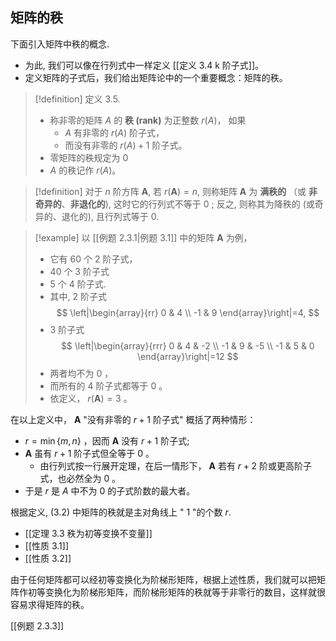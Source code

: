 ## 矩阵的秩
下面引入矩阵中秩的概念. 
- 为此, 我们可以像在行列式中一样定义 [[定义 3.4 k 阶子式]]。
- 定义矩阵的子式后，我们给出矩阵论中的一个重要概念：矩阵的秩。

> [!definition] 定义 3.5. 
> - 称非零的矩阵 $A$ 的 **秩 (rank)** 为正整数 $r(A)$， 如果 
> 	- $A$ 有非零的 $r(A)$ 阶子式，
> 	- 而没有非零的 $r(A) + 1$ 阶子式。
> - 零矩阵的秩规定为 0
> - $A$ 的秩记作  $r(A)$。

> [!definition]
> 对于 $n$ 阶方阵 $\boldsymbol{A}$, 若 $r(\boldsymbol{A})=n$, 则称矩阵 $\boldsymbol{A}$ 为 **满秩的** （或 **非奇异的**、**非退化的**), 这时它的行列式不等于 0 ; 
> 反之, 则称其为降秩的 (或奇异的、退化的), 且行列式等于 0.

> [!example] 
> 以 [[例题 2.3.1|例题 3.1]] 中的矩阵 $\boldsymbol{A}$ 为例，
> - 它有 60 个 2 阶子式， 
> - 40 个 3 阶子式
> -  5 个 4 阶子式. 
> - 其中, 2 阶子式
> $$
> \left|\begin{array}{rr}
> 0 & 4 \\
> -1 & 9
> \end{array}\right|=4,
> $$
> - 3 阶子式
> $$
> \left|\begin{array}{rrr}
> 0 & 4 & -2 \\
> -1 & 9 & -5 \\
> -1 & 5 & 0
> \end{array}\right|=12
> $$
> - 两者均不为 0 ，
> - 而所有的 4 阶子式都等于 0 。
> - 依定义， $r(\boldsymbol{A})=3$ 。

在以上定义中， $\boldsymbol{A}$ "没有非零的 $r+1$ 阶子式" 概括了两种情形： 
- $r=\min \{m, n\}$ ，因而 $\boldsymbol{A}$ 没有 $r+1$ 阶子式; 
- $\boldsymbol{A}$ 虽有 $r+1$ 阶子式但全等于 0 。
	- 由行列式按一行展开定理，在后一情形下， $\boldsymbol{A}$ 若有 $r+2$ 阶或更高阶子式，也必然全为 0 。
- 于是 $r$ 是 $A$ 中不为 0 的子式阶数的最大者。

根据定义, (3.2) 中矩阵的秩就是主对角线上 " 1 "的个数 $r$.

- [[定理 3.3 秩为初等变换不变量]]
- [[性质 3.1]]
- [[性质 3.2]]

由于任何矩阵都可以经初等变换化为阶梯形矩阵，根据上述性质，我们就可以把矩阵作初等变换化为阶梯形矩阵，而阶梯形矩阵的秩就等于非零行的数目，这样就很容易求得矩阵的秩。

[[例题 2.3.3]]